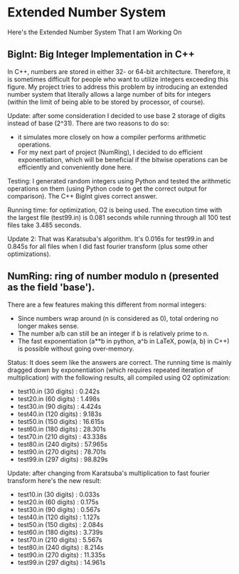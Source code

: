 # Extended Number System
Here's the Extended Number System That I am Working On

## BigInt: Big Integer Implementation in C++

In C++, numbers are stored in either 32- or 64-bit architecture. Therefore, it is sometimes difficult for people who want to utilize integers exceeding this figure. My project tries to address this problem by introducing an extended number system that literally allows a large number of bits for integers (within the limit of being able to be stored by processor, of course). 

Update: after some consideration I decided to use base 2 storage of digits instead of base (2^31). There are two reasons to do so: 
- it simulates more closely on how a compiler performs arithmetic operations. 
- For my next part of project (NumRing), I decided to do efficient exponentiation, which will be beneficial if the bitwise operations can be efficiently and conveniently done here. 

Testing: I generated random integers using Python and tested the arithmetic operations on them (using Python code to get the correct output for comparison). The C++ BigInt gives correct answer. 

Running time: for optimization, O2 is being used. The execution time with the largest file (test99.in) is 0.081 seconds while running through all 100 test files take 3.485 seconds. 

Update 2: That was Karatsuba's algorithm. It's 0.016s for test99.in and 0.845s for all files when I did fast fourier transform (plus some other optimizations).  

## NumRing: ring of number modulo n (presented as the field 'base'). 

There are a few features making this different from normal integers: 
- Since numbers wrap around (n is considered as 0), total ordering no longer makes sense. 
- The number a/b can still be an integer if b is relatively prime to n. 
- The fast exponentiation (a**b in python, a^b in LaTeX, pow(a, b) in C++) is possible without going over-memory. 

Status: It does seem like the answers are correct. The running time is mainly dragged down by exponentiation (which requires repeated iteration of multiplication) with the following results, all compiled using O2 optimization: 
- test10.in (30 digits) : 0.242s
- test20.in (60 digits) : 1.498s
- test30.in (90 digits) : 4.424s
- test40.in (120 digits) : 9.183s
- test50.in (150 digits) : 16.615s
- test60.in (180 digits) : 28.301s
- test70.in (210 digits) : 43.338s
- test80.in (240 digits) : 57.965s
- test90.in (270 digits) : 78.701s
- test99.in (297 digits) : 98.829s

Update: after changing from Karatsuba's multiplication to fast fourier transform here's the new result: 
- test10.in (30 digits) : 0.033s
- test20.in (60 digits) : 0.175s
- test30.in (90 digits) : 0.567s
- test40.in (120 digits) : 1.127s
- test50.in (150 digits) : 2.084s
- test60.in (180 digits) : 3.739s
- test70.in (210 digits) : 5.567s
- test80.in (240 digits) : 8.214s
- test90.in (270 digits) : 11.335s
- test99.in (297 digits) : 14.961s
